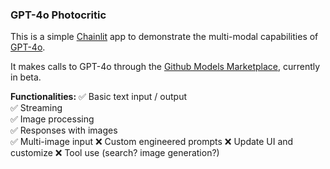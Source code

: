 ### GPT-4o Photocritic

This is a simple [Chainlit](https://chainlit.io/) app to demonstrate the multi-modal capabilities of [GPT-4o](https://openai.com/index/hello-gpt-4o/).

It makes calls to GPT-4o through the [Github Models Marketplace](https://github.com/marketplace/models), currently in beta.

**Functionalities:** 
✅ Basic text input / output  
✅ Streaming  
✅ Image processing  
✅ Responses with images  
✅ Multi-image input
❌ Custom engineered prompts
❌ Update UI and customize
❌ Tool use (search? image generation?)